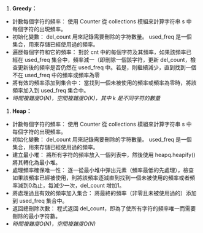 1. **Greedy：**

- 計數每個字符的頻率： 使用 Counter 從 collections 模組來計算字符串 s 中每個字符的出現頻率。
- 初始化變數： del_count 用來記錄需要刪除的字符數量。 used_freq 是一個集合，用來存儲已經使用過的頻率。
- 遍歷每個字符和它的頻率： 對於 cnt 中的每個字符及其頻率，如果該頻率已經在 used_freq 集合中，頻率減一（即刪除一個該字符，更新 del_count，檢查更新後的頻率是否仍然在 used_freq 中。若是，則繼續減少，直到找到一個不在 used_freq 中的頻率或頻率為零
- 將有效的頻率添加到集合中： 當找到一個未被使用的頻率或頻率為零時，將該頻率加入到 used_freq 集合中。
- *時間複雜度O(N)，空間複雜度O(K)，其中 k 是不同字符的數量*

1. **Heap：**

- 計數每個字符的頻率： 使用 Counter 從 collections 模組來計算字符串 s 中每個字符的出現頻率。
- 初始化變數： del_count 用來記錄需要刪除的字符數量。 used_freq 是一個集合，用來存儲已經使用過的頻率。
- 建立最小堆： 將所有字符的頻率放入一個列表中，然後使用 heapq.heapify() 將其轉化為最小堆。
- 處理頻率確保唯一性： 逐一從最小堆中彈出元素（頻率最低的先處理），檢查如果該頻率已經被使用，則將該頻率逐減直到找到一個未被使用的頻率或者頻率減到0為止，每減少一次，del_count 增加1。
- 將處理過且有效的頻率加入集合： 將最終的頻率（非零且未被使用過的）添加到 used_freq 集合中。
- 返回總刪除次數： 程式返回 del_count，即為了使所有字符的頻率唯一而需要刪除的最小字符數。
- *時間複雜度O(N)，空間複雜度O(N)*